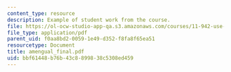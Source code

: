 ```yaml
---
content_type: resource
description: Example of student work from the course.
file: https://ol-ocw-studio-app-qa.s3.amazonaws.com/courses/11-942-use-of-joint-fact-finding-in-science-intensive-policy-disputes-part-ii-spring-2004/bbf61448b76b43c8899838c5308ed459_amengual_final.pdf
file_type: application/pdf
parent_uid: f0aa8bd2-0059-1e49-d352-f8fa8f65ea51
resourcetype: Document
title: amengual_final.pdf
uid: bbf61448-b76b-43c8-8998-38c5308ed459
---
```

